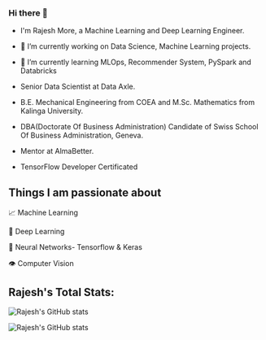 ### Hi there 👋

- I'm Rajesh More, a Machine Learning and Deep Learning Engineer.
- 🔭 I’m currently working on Data Science, Machine Learning projects.
- 🌱 I’m currently learning MLOps, Recommender System, PySpark and Databricks

- Senior Data Scientist at Data Axle.
- B.E. Mechanical Engineering from COEA and M.Sc. Mathematics from Kalinga University.
- DBA(Doctorate Of Business Administration) Candidate of Swiss School Of Business Administration, Geneva.
- Mentor at AlmaBetter.
- TensorFlow Developer Certificated

## Things I am passionate about

📈 Machine Learning

🤖 Deep Learning

🧠 Neural Networks- Tensorflow & Keras

👁️ Computer Vision

## Rajesh's Total Stats:

![Rajesh's GitHub stats](https://github-readme-stats.vercel.app/api?username=rajeshmore1&count_private=true)


![Rajesh's GitHub stats](https://github-readme-stats.vercel.app/api?username=rajeshmore1&show_icons=true&theme=radical)
